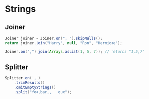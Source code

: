 # Strings

<!-- toc -->
## Joiner
```java
Joiner joiner = Joiner.on("; ").skipNulls();
return joiner.join("Harry", null, "Ron", "Hermione");

Joiner.on(",").join(Arrays.asList(1, 5, 7)); // returns "1,5,7"
```

## Splitter
```java
Splitter.on(',')
    .trimResults()
    .omitEmptyStrings()
    .split("foo,bar,,   qux");
```
